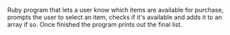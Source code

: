 Ruby program that lets a user know which items are available for purchase, prompts the user to select an item, checks if it's available and adds it to an array if so. Once finished the program prints out the final list. 
